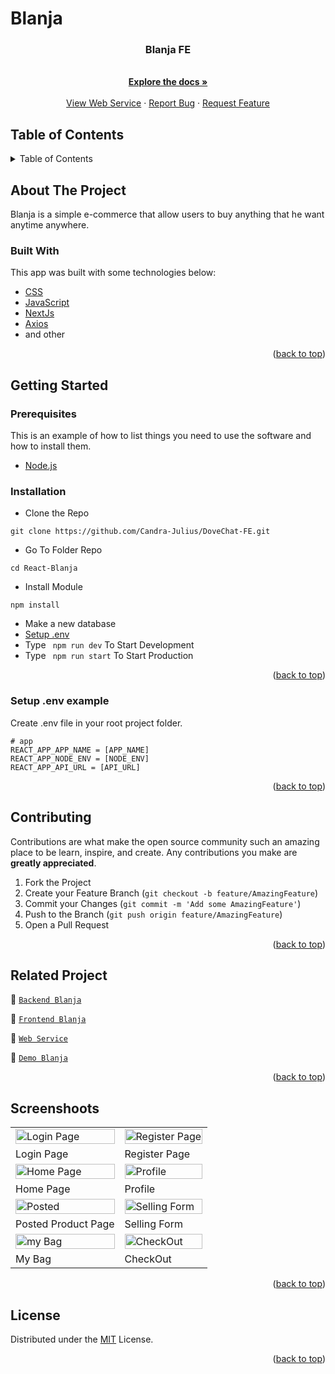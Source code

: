 # Blanja
<div id="top"></div>

<!-- PROJECT LOGO -->

  <h3 align="center">Blanja FE</h3>

  <p align="center">
    <br />
    <a href="#table-of-contents"><strong>Explore the docs »</strong></a>
    <br />
    <br />
    <a href="https://dove-chat.herokuapp.com/">View Web Service</a>
    ·
    <a href="https://github.com/Candra-Julius/DoveChat-FE/issues">Report Bug</a>
    ·
    <a href="https://github.com/Candra-Julius/DoveChat-FE/issues">Request Feature</a>
  </p>

</div>

<!-- TABLE OF CONTENTS -->
## Table of Contents
<details>
  <summary>Table of Contents</summary>
  <ol>
    <li>
      <a href="#about-the-project">About The Project</a>
      <ul>
        <li><a href="#built-with">Built With</a></li>
      </ul>
    </li>
    <li>
      <a href="#getting-started">Getting Started</a>
      <ul>
        <li><a href="#prerequisites">Prerequisites</a></li>
        <li><a href="#requirements">Requirements</a></li>
        <li><a href="#installation">Installation</a></li>
        <li><a href="#setup-env-example">Setup .env example</a></li>
      </ul>
    </li>
    <li><a href="#contributing">Contributing</a></li>
    <li><a href="#related-project">Related Project</a></li>
    <li><a href="#contributing">Contributing</a></li>
    <li><a href="#license">License</a></li>
  </ol>
</details>

<!-- ABOUT THE PROJECT -->
## About The Project
Blanja is a simple e-commerce that allow users to buy anything that he want anytime anywhere.

### Built With
This app was built with some technologies below:
- [CSS](https://developer.mozilla.org/en-US/docs/Web/CSS)
- [JavaScript](https://www.javascript.com/)
- [NextJs](https://nextjs.org/)
- [Axios](https://axios-http.com/)
- and other

<p align="right">(<a href="#top">back to top</a>)</p>

<!-- GETTING STARTED -->
## Getting Started

### Prerequisites

This is an example of how to list things you need to use the software and how to install them.

* [Node.js](https://nodejs.org/en/download/)

### Installation

- Clone the Repo
```
git clone https://github.com/Candra-Julius/DoveChat-FE.git
```
- Go To Folder Repo
```
cd React-Blanja
```
- Install Module
```
npm install
```
- Make a new database
- <a href="#setup-env-example">Setup .env</a>
- Type ` npm run dev` To Start Development
- Type ` npm run start` To Start Production

<p align="right">(<a href="#top">back to top</a>)</p>

### Setup .env example

Create .env file in your root project folder.

```env
# app
REACT_APP_APP_NAME = [APP_NAME]
REACT_APP_NODE_ENV = [NODE_ENV]
REACT_APP_API_URL = [API_URL]
```

<p align="right">(<a href="#top">back to top</a>)</p>

<!-- CONTRIBUTING -->
## Contributing

Contributions are what make the open source community such an amazing place to be learn, inspire, and create. Any contributions you make are **greatly appreciated**.

1. Fork the Project
2. Create your Feature Branch (`git checkout -b feature/AmazingFeature`)
3. Commit your Changes (`git commit -m 'Add some AmazingFeature'`)
4. Push to the Branch (`git push origin feature/AmazingFeature`)
5. Open a Pull Request

<p align="right">(<a href="#top">back to top</a>)</p>

## Related Project
:rocket: [`Backend Blanja`](https://github.com/Candra-Julius/BLANJAeComemerce)

:rocket: [`Frontend Blanja`](https://github.com/Candra-Julius/React-Blanja)

:rocket: [`Web Service`](https://pijarblanja.herokuapp.com/)

:rocket: [`Demo Blanja`](https://blanja-62o3pzcpg-candra-julius.vercel.app/)

<p align="right">(<a href="#top">back to top</a>)</p>

## Screenshoots

<p align="center" display=flex>
   
<table>
 
  <tr>
    <td><image src="https://res.cloudinary.com/candrajulius/image/upload/v1659883748/readme/Dove-Chat/login_zx9egy.jpg" alt="Login Page" width=100%></td>
    <td><image src="https://res.cloudinary.com/candrajulius/image/upload/v1659883749/readme/Dove-Chat/Register_lqrpvb.jpg" alt="Register Page" width=100%/></td>
  </tr>
   <tr>
    <td>Login Page</td>
    <td>Register Page</td>
  </tr>
  <tr>
    <td><image src="https://res.cloudinary.com/candrajulius/image/upload/v1659883748/readme/Dove-Chat/Home_Page_gtuhnp.jpg" alt="Home Page" width=100%></td>
    <td><image src="https://res.cloudinary.com/candrajulius/image/upload/v1659883748/readme/Dove-Chat/Profile_ea7kgj.jpg" alt="Profile" width=100%/></td>
  </tr>
  <tr>
    <td>Home Page</td>
    <td>Profile</td>
  </tr>
   <tr>
    <td><image src="https://res.cloudinary.com/candrajulius/image/upload/v1659883748/readme/Dove-Chat/Posted_Product_List_iktrvv.jpg" alt="Posted" width=100%></td>
    <td><image src="https://res.cloudinary.com/candrajulius/image/upload/v1659883749/readme/Dove-Chat/Selling_form_jjx3i9.jpg" alt="Selling Form" width=100%/></td>
  </tr>
  <tr>
    <td>Posted Product Page</td>
    <td>Selling Form</td>
  </tr>
   <tr>
    <td><image src="https://res.cloudinary.com/candrajulius/image/upload/v1659883748/readme/Dove-Chat/mybag_xhetmp.jpg" alt="my Bag" width=100%></td>
    <td><image src="https://res.cloudinary.com/candrajulius/image/upload/v1659883748/readme/Dove-Chat/Checkout_b1mjix.jpg" alt="CheckOut" width=100%/></td>
  </tr>
  <tr>
    <td>My Bag</td>
    <td>CheckOut</td>
  </tr>
</table>
      
</p>
<p align="right">(<a href="#top">back to top</a>)</p>

## License
Distributed under the [MIT](/LICENSE) License.

<p align="right">(<a href="#top">back to top</a>)</p>

